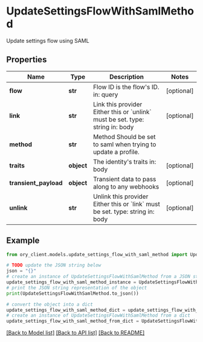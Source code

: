 # UpdateSettingsFlowWithSamlMethod

Update settings flow using SAML

## Properties

Name | Type | Description | Notes
------------ | ------------- | ------------- | -------------
**flow** | **str** | Flow ID is the flow&#39;s ID.  in: query | [optional] 
**link** | **str** | Link this provider  Either this or &#x60;unlink&#x60; must be set.  type: string in: body | [optional] 
**method** | **str** | Method  Should be set to saml when trying to update a profile. | 
**traits** | **object** | The identity&#39;s traits  in: body | [optional] 
**transient_payload** | **object** | Transient data to pass along to any webhooks | [optional] 
**unlink** | **str** | Unlink this provider  Either this or &#x60;link&#x60; must be set.  type: string in: body | [optional] 

## Example

```python
from ory_client.models.update_settings_flow_with_saml_method import UpdateSettingsFlowWithSamlMethod

# TODO update the JSON string below
json = "{}"
# create an instance of UpdateSettingsFlowWithSamlMethod from a JSON string
update_settings_flow_with_saml_method_instance = UpdateSettingsFlowWithSamlMethod.from_json(json)
# print the JSON string representation of the object
print(UpdateSettingsFlowWithSamlMethod.to_json())

# convert the object into a dict
update_settings_flow_with_saml_method_dict = update_settings_flow_with_saml_method_instance.to_dict()
# create an instance of UpdateSettingsFlowWithSamlMethod from a dict
update_settings_flow_with_saml_method_from_dict = UpdateSettingsFlowWithSamlMethod.from_dict(update_settings_flow_with_saml_method_dict)
```
[[Back to Model list]](../README.md#documentation-for-models) [[Back to API list]](../README.md#documentation-for-api-endpoints) [[Back to README]](../README.md)


